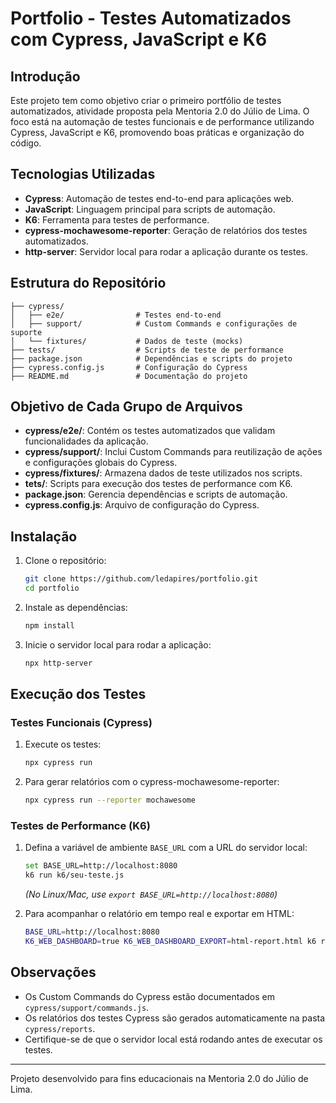 # Portfolio - Testes Automatizados com Cypress, JavaScript e K6

## Introdução
Este projeto tem como objetivo criar o primeiro portfólio de testes automatizados, atividade proposta pela Mentoria 2.0 do Júlio de Lima. O foco está na automação de testes funcionais e de performance utilizando Cypress, JavaScript e K6, promovendo boas práticas e organização do código.

## Tecnologias Utilizadas
- **Cypress**: Automação de testes end-to-end para aplicações web.
- **JavaScript**: Linguagem principal para scripts de automação.
- **K6**: Ferramenta para testes de performance.
- **cypress-mochawesome-reporter**: Geração de relatórios dos testes automatizados.
- **http-server**: Servidor local para rodar a aplicação durante os testes.

## Estrutura do Repositório
```
├── cypress/
│   ├── e2e/                # Testes end-to-end
│   ├── support/            # Custom Commands e configurações de suporte
│   └── fixtures/           # Dados de teste (mocks)
├── tests/                  # Scripts de teste de performance
├── package.json            # Dependências e scripts do projeto
├── cypress.config.js       # Configuração do Cypress
├── README.md               # Documentação do projeto
```

## Objetivo de Cada Grupo de Arquivos
- **cypress/e2e/**: Contém os testes automatizados que validam funcionalidades da aplicação.
- **cypress/support/**: Inclui Custom Commands para reutilização de ações e configurações globais do Cypress.
- **cypress/fixtures/**: Armazena dados de teste utilizados nos scripts.
- **tets/**: Scripts para execução dos testes de performance com K6.
- **package.json**: Gerencia dependências e scripts de automação.
- **cypress.config.js**: Arquivo de configuração do Cypress.

## Instalação
1. Clone o repositório:
   ```bash
   git clone https://github.com/ledapires/portfolio.git
   cd portfolio
   ```
2. Instale as dependências:
   ```bash
   npm install
   ```
3. Inicie o servidor local para rodar a aplicação:
   ```bash
   npx http-server
   ```

## Execução dos Testes
### Testes Funcionais (Cypress)
1. Execute os testes:
   ```bash
   npx cypress run
   ```
2. Para gerar relatórios com o cypress-mochawesome-reporter:
   ```bash
   npx cypress run --reporter mochawesome
   ```

### Testes de Performance (K6)
1. Defina a variável de ambiente `BASE_URL` com a URL do servidor local:
   ```bash
   set BASE_URL=http://localhost:8080
   k6 run k6/seu-teste.js
   ```
   *(No Linux/Mac, use `export BASE_URL=http://localhost:8080`)*

2. Para acompanhar o relatório em tempo real e exportar em HTML:
   ```bash
   BASE_URL=http://localhost:8080
   K6_WEB_DASHBOARD=true K6_WEB_DASHBOARD_EXPORT=html-report.html k6 run k6/seu-teste.js
   ```

## Observações
- Os Custom Commands do Cypress estão documentados em `cypress/support/commands.js`.
- Os relatórios dos testes Cypress são gerados automaticamente na pasta `cypress/reports`.
- Certifique-se de que o servidor local está rodando antes de executar os testes.

---

Projeto desenvolvido para fins educacionais na Mentoria 2.0 do Júlio de Lima.
